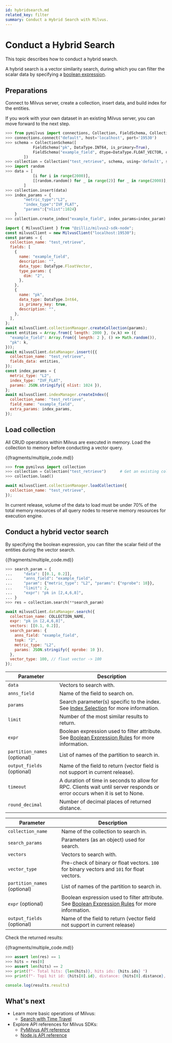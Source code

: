 ```yaml
---
id: hybridsearch.md
related_key: filter
summary: Conduct a Hybrid Search with Milvus.
---
```


# Conduct a Hybrid Search

This topic describes how to conduct a hybrid search.

A hybrid search is a vector similarity search, during which you can filter the scalar data by specifying a [boolean expression](boolean.md).

## Preparations

Connect to Milvus server, create a collection, insert data, and build index for the entities.

If you work with your own dataset in an existing Milvus server, you can move forward to the next step.

```python
>>> from pymilvus import connections, Collection, FieldSchema, CollectionSchema, DataType
>>> connections.connect("default", host='localhost', port='19530')
>>> schema = CollectionSchema([
    		FieldSchema("pk", DataType.INT64, is_primary=True),
    		FieldSchema("example_field", dtype=DataType.FLOAT_VECTOR, dim=2)
		])
>>> collection = Collection("test_retrieve", schema, using='default', shards_num=2)
>>> import random
>>> data = [
    		[i for i in range(2000)],
    		[[random.random() for _ in range(2)] for _ in range(2000)],
		]
>>> collection.insert(data)
>>> index_params = {
        "metric_type":"L2",
        "index_type":"IVF_FLAT",
        "params":{"nlist":1024}
    }
>>> collection.create_index("example_field", index_params=index_param)
```

```javascript
import { MilvusClient } from "@zilliz/milvus2-sdk-node";
const milvusClient = new MilvusClient("localhost:19530");
const params = {
  collection_name: "test_retrieve",
  fields: [
    {
      name: "example_field",
      description: "",
      data_type: DataType.FloatVector,
      type_params: {
        dim: "2",
      },
    },
    {
      name: "pk",
      data_type: DataType.Int64,
      is_primary_key: true,
      description: "",
    },
  ],
};
await milvusClient.collectionManager.createCollection(params);
const entities = Array.from({ length: 2000 }, (v,k) => ({
  "example_field": Array.from({ length: 2 }, () => Math.random()),
  "pk": k,
}));
await milvusClient.dataManager.insert({{
  collection_name: "test_retrieve",
  fields_data: entities,
});
const index_params = {
  metric_type: "L2",
  index_type: "IVF_FLAT",
  params: JSON.stringify({ nlist: 1024 }),
};
await milvusClient.indexManager.createIndex({
  collection_name: "test_retrieve",
  field_name: "example_field",
  extra_params: index_params,
});
```

## Load collection

All CRUD operations within Milvus are executed in memory. Load the collection to memory before conducting a vector query.

{{fragments/multiple_code.md}}

```python
>>> from pymilvus import collection
>>> collection = Collection("test_retrieve")      # Get an existing collection.
>>> collection.load()
```

```javascript
await milvusClient.collectionManager.loadCollection({
  collection_name: "test_retrieve",
});
```


<div class="alert warning">
In current release, volume of the data to load must be under 70% of the total memory resources of all query nodes to reserve memory resources for execution engine.
</div>

## Conduct a hybrid vector search

By specifying the boolean expression, you can filter the scalar field of the entities during the vector search.

{{fragments/multiple_code.md}}

```python
>>> search_param = {
...     "data": [[0.1, 0.2]],
...     "anns_field": "example_field",
...     "param": {"metric_type": "L2", "params": {"nprobe": 10}},
...     "limit": 2,
...     "expr": "pk in [2,4,6,8]",
... }
>>> res = collection.search(**search_param)
```

```javascript
await milvusClient.dataManager.search({
  collection_name: COLLECTION_NAME,
  expr: "pk in [2,4,6,8]",
  vectors: [[0.1, 0.2]],
  search_params: {
    anns_field: "example_field",
    topk: "2",
    metric_type: "L2",
    params: JSON.stringify({ nprobe: 10 }),
  },
  vector_type: 100, // float vector -> 100
});
```

<table class="language-python">
	<thead>
	<tr>
		<th>Parameter</th>
		<th>Description</th>
	</tr>
	</thead>
	<tbody>
    <tr>
		<td><code>data</code></td>
		<td>Vectors to search with.</td>
	</tr>
	<tr>
		<td><code>anns_field</code></td>
		<td>Name of the field to search on.</td>
	</tr>
  <tr>
		<td><code>params</code></td>
		<td>Search parameter(s) specific to the index. See <a href="index_selection.md">Index Selection</a> for more information.</td>
	</tr>
	<tr>
		<td><code>limit</code></td>
		<td>Number of the most similar results to return.</td>
	</tr>
  <tr>
		<td><code>expr</code></td>
		<td>Boolean expression used to filter attribute. See <a href="boolean.md">Boolean Expression Rules</a> for more information.</td>
	</tr>
  <tr>
		<td><code>partition_names</code> (optional)</td>
		<td>List of names of the partition to search in.</td>
	</tr>
  <tr>
		<td><code>output_fields</code> (optional)</td>
		<td>Name of the field to return (vector field is not support in current release).</td>
	</tr>
  <tr>
		<td><code>timeout</code></td>
		<td>A duration of time in seconds to allow for RPC. Clients wait until server responds or error occurs when it is set to None.</td>
	</tr>
  <tr>
		<td><code>round_decimal</code></td>
		<td>Number of decimal places of returned distance.</td>
	</tr>
	</tbody>
</table>

<table class="language-javascript">
	<thead>
	<tr>
		<th>Parameter</th>
		<th>Description</th>
	</tr>
	</thead>
	<tbody>
	<tr>
		<td><code>collection_name</code></td>
		<td>Name of the collection to search in.</td>
	</tr>
	<tr>
    <td><code>search_params</code></td>
    <td>Parameters (as an object) used for search.</td>
  </tr>
	<tr>
    <td><code>vectors</code></td>
    <td>Vectors to search with.</td>
  </tr>
  <tr>
		<td><code>vector_type</code></td>
		<td>Pre-check of binary or float vectors. <code>100</code> for binary vectors and <code>101</code> for float vectors.</td>
	</tr>
  <tr>
		<td><code>partition_names</code> (optional)</td>
		<td>List of names of the partition to search in.</td>
	</tr>
    <tr>
		<td><code>expr</code> (optional)</td>
		<td>Boolean expression used to filter attribute. See <a href="boolean.md">Boolean Expression Rules</a> for more information.</td>
	</tr>
  <tr>
		<td><code>output_fields</code> (optional)</td>
		<td>Name of the field to return (vector field not support in current release)</td>
	</tr>
	</tbody>
</table>

Check the returned results:

{{fragments/multiple_code.md}}

```python
>>> assert len(res) == 1
>>> hits = res[0]
>>> assert len(hits) == 2
>>> print(f"- Total hits: {len(hits)}, hits ids: {hits.ids} ")
>>> print(f"- Top1 hit id: {hits[0].id}, distance: {hits[0].distance}, score: {hits[0].score} ")
```

```javascript
console.log(results.results)
```
## What's next

- Learn more basic operations of Milvus:
  - [Search with Time Travel](timetravel.md)
- Explore API references for Milvus SDKs:
  - [PyMilvus API reference](/api-reference/pymilvus/v{{var.milvus_python_sdk_version}}/tutorial.html)
  - [Node.js API reference](/api-reference/node/v{{var.milvus_node_sdk_version}}/tutorial.html)